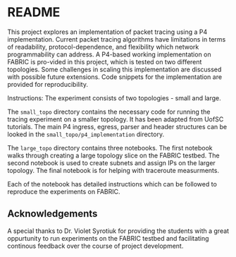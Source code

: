 # README

This project explores an implementation of packet tracing using a P4 implementation. Current packet tracing
algorithms have limitations in terms of readability, protocol-dependence, and flexibility which network programmability can
address. A P4-based working implementation on FABRIC is pro-vided in this project, which is tested on two different topologies.
Some challenges in scaling this implementation are discussed with possible future extensions. Code snippets for the implementation
are provided for reproducibility.


Instructions:
The experiment consists of two topologies - small and large.

The `small_topo` directory contains the necessary code for running the tracing experiment on a smaller topology. It has been adapted from UofSC tutorials. The main P4 ingress, egress, parser and header structures can be looked in the `small_topo/p4_implementation` directory.

The `large_topo` directory contains three notebooks. The first notebook walks through creating a large topology slice on the FABRIC testbed. The second notebook is used to create subnets and assign IPs on the larger topology. The final notebook is for helping with traceroute measurments.

Each of the notebook has detailed instructions which can be followed to reproduce the experiments on FABRIC.

## Acknowledgements
A special thanks to Dr. Violet Syrotiuk for providing the students with a great oppurtunity to run experiments on the FABRIC testbed and facilitating continous feedback over the course of project development.
